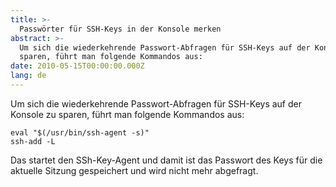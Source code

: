 ```yaml
---
title: >-
  Passwörter für SSH-Keys in der Konsole merken
abstract: >-
  Um sich die wiederkehrende Passwort-Abfragen für SSH-Keys auf der Konsole zu
  sparen, führt man folgende Kommandos aus:
date: 2010-05-15T00:00:00.000Z
lang: de
---
```


Um sich die wiederkehrende Passwort-Abfragen für SSH-Keys auf der Konsole zu
sparen, führt man folgende Kommandos aus:

    eval "$(/usr/bin/ssh-agent -s)"
    ssh-add -L

Das startet den SSh-Key-Agent und damit ist das Passwort des Keys für die
aktuelle Sitzung gespeichert und wird nicht mehr abgefragt.
